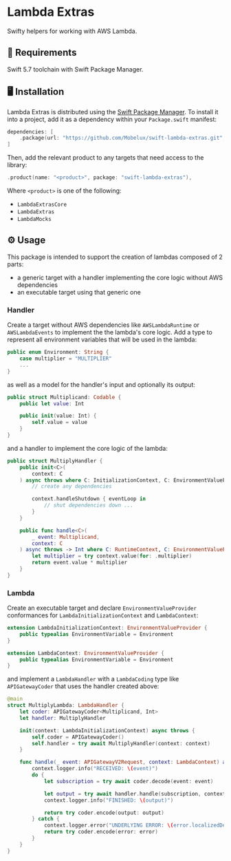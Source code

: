 # Lambda Extras

Swifty helpers for working with AWS Lambda.

## 📱 Requirements

Swift 5.7 toolchain with Swift Package Manager.

## 🖥 Installation

Lambda Extras is distributed using the [Swift Package Manager](https://swift.org/package-manager). To install it into a project, add it as a dependency within your `Package.swift` manifest:

```swift
dependencies: [
    .package(url: "https://github.com/Mobelux/swift-lambda-extras.git", from: "0.1.0")
]
```

Then, add the relevant product to any targets that need access to the library:

```swift
.product(name: "<product>", package: "swift-lambda-extras"),
```

Where `<product>` is one of the following:

- `LambdaExtrasCore`
- `LambdaExtras`
- `LambdaMocks`

## ⚙️ Usage

This package is intended to support the creation of lambdas composed of 2 parts:

- a generic target with a handler implementing the core logic without AWS dependencies
- an executable target using that generic one

### Handler

Create a target without AWS dependencies like `AWSLambdaRuntime` or  `AWSLambdaEvents` to implement the the lambda's core logic. Add a type to represent all environment variables that will be used in the lambda:

```swift
public enum Environment: String {
    case multiplier = "MULTIPLIER"
    ...
}
```

as well as a model for the handler's input and optionally its output:

```swift
public struct Multiplicand: Codable {
    public let value: Int

    public init(value: Int) {
        self.value = value
    }
}
```

and a handler to implement the core logic of the lambda:

```swift
public struct MultiplyHandler {
    public init<C>(
        context: C
    ) async throws where C: InitializationContext, C: EnvironmentValueProvider<Environment> {
        // create any dependencies

        context.handleShutdown { eventLoop in
            // shut dependencies down ...
        }
    }

    public func handle<C>(
        _ event: Multiplicand,
        context: C
    ) async throws -> Int where C: RuntimeContext, C: EnvironmentValueProvider<Environment> {
        let multiplier = try context.value(for: .multiplier)
        return event.value * multiplier
    }
}
```

### Lambda

Create an executable target and declare `EnvironmentValueProvider` conformances for `LambdaInitializationContext` and `LambdaContext`:

```swift
extension LambdaInitializationContext: EnvironmentValueProvider {
    public typealias EnvironmentVariable = Environment
}

extension LambdaContext: EnvironmentValueProvider {
    public typealias EnvironmentVariable = Environment
}
```

and implement a `LambdaHandler` with a `LambdaCoding` type like `APIGatewayCoder` that uses the handler created above:

```swift
@main
struct MultiplyLambda: LambdaHandler {
    let coder: APIGatewayCoder<Multiplicand, Int>
    let handler: MultiplyHandler

    init(context: LambdaInitializationContext) async throws {
        self.coder = APIGatewayCoder()
        self.handler = try await MultiplyHandler(context: context)
    }

    func handle(_ event: APIGatewayV2Request, context: LambdaContext) async throws -> APIGatewayV2Response {
        context.logger.info("RECEIVED: \(event)")
        do {
            let subscription = try await coder.decode(event: event)

            let output = try await handler.handle(subscription, context: context)
            context.logger.info("FINISHED: \(output)")

            return try coder.encode(output: output)
        } catch {
            context.logger.error("UNDERLYING ERROR: \(error.localizedDescription)")
            return try coder.encode(error: error)
        }
    }
}
```
